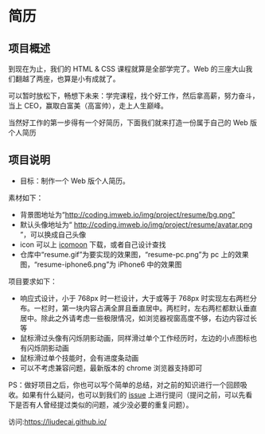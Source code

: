# 简历

## 项目概述

到现在为止，我们的 HTML & CSS 课程就算是全部学完了。Web 的三座大山我们翻越了两座，也算是小有成就了。

可以暂时放松下，畅想下未来：学完课程，找个好工作，然后拿高薪，努力奋斗，当上 CEO，赢取白富美（高富帅），走上人生巅峰。

当然好工作的第一步得有一个好简历，下面我们就来打造一份属于自己的 Web 版个人简历

## 项目说明

- 目标：制作一个 Web 版个人简历。

素材如下：

- 背景图地址为“http://coding.imweb.io/img/project/resume/bg.png”
- 默认头像地址为“ http://coding.imweb.io/img/project/resume/avatar.png ”，可以换成自己头像
- icon 可以上 [icomoon](https://icomoon.io/app/#/select) 下载，或者自己设计查找
- 仓库中“resume.gif”为要实现的效果图，“resume-pc.png”为 pc 上的效果图，“resume-iphone6.png”为 iPhone6 中的效果图

项目要求如下：

- 响应式设计，小于 768px 时一栏设计，大于或等于 768px 时实现左右两栏分布。一栏时，第一块内容占满全屏且垂直居中。两栏时，左右两栏都默认垂直居中。除此之外请考虑一些极限情况，如浏览器视窗高度不够，右边内容过长等
- 鼠标滑过头像有闪烁阴影动画，同样滑过单个工作经历时，左边的小点图标也有闪烁阴影动画
- 鼠标滑过单个技能时，会有进度条动画
- 可以不考虑兼容问题，最新版本的 chrome 浏览器支持即可

PS：做好项目之后，你也可以写个简单的总结，对之前的知识进行一个回顾吸收。如果有什么疑问，也可以到我们的 [issue](http://git.imweb.io/imweb-teacher/resume/issues) 上进行提问（提问之前，可以先看下是否有人曾经提过类似的问题，减少没必要的重复问题）。

访问:https://liudecai.github.io/
